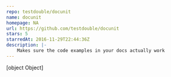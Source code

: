 ```yaml
---
repo: testdouble/docunit
name: docunit
homepage: NA
url: https://github.com/testdouble/docunit
stars: 5
starredAt: 2016-11-29T22:44:36Z
description: |-
    Makes sure the code examples in your docs actually work
---
```


[object Object]
